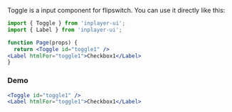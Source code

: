 Toggle is a input component for flipswitch. You can use it directly like this:

```jsx static
import { Toggle } from 'inplayer-ui';
import { Label } from 'inplayer-ui';

function Page(props) {
  return <Toggle id="toggle1" />
<Label htmlFor="toggle1">Checkbox1</Label>
}
```

### Demo

```jsx
<Toggle id="toggle1" />
<Label htmlFor="toggle1">Checkbox1</Label>
```
